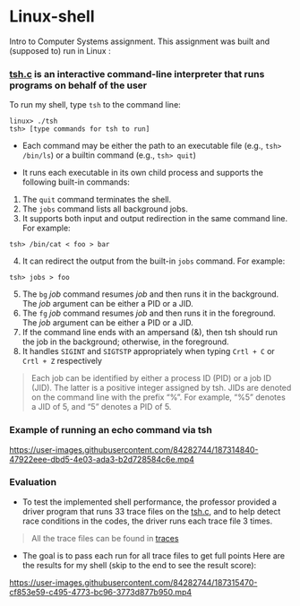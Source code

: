 # Linux-shell

Intro to Computer Systems assignment. This assignment was built and (supposed to) run in Linux :



### [tsh.c](tsh.c) is an interactive command-line interpreter that runs programs on behalf of the user

To run my shell, type `tsh` to the command line:
```
linux> ./tsh
tsh> [type commands for tsh to run]
```
* Each command may be either the path to an executable file (e.g., ```tsh> /bin/ls```) or a builtin command (e.g., ```tsh> quit```)

* It runs each executable in its own child process and supports the following built-in commands:  

1.   The `quit` command terminates the shell.
2.   The `jobs` command lists all background jobs.
3.   It supports both input and output redirection in the same command line. For example:
```
tsh> /bin/cat < foo > bar
```

4.   It can redirect the output from the built-in `jobs` command. For example:
```
tsh> jobs > foo
```
5.   The `bg` *job* command resumes *job*  and then runs it in the background. The *job* argument can be either a PID or a JID.
6.   The `fg` *job* command resumes *job* and then runs it in the foreground. The *job* argument can be either a PID or a JID.
7.   If the command line ends with an ampersand (&), then tsh should run the job in the background; otherwise, in the foreground. 
8.  It handles `SIGINT` and `SIGTSTP` appropriately when typing `Crtl + C` or `Crtl + Z` respectively

> Each job can be identified by either a process ID (PID) or a job ID (JID). The latter is a positive integer assigned by tsh. JIDs are denoted on the command line with the prefix “%”. For example, “%5” denotes a JID of 5, and “5” denotes a PID of 5.
### Example of running an echo command via tsh



https://user-images.githubusercontent.com/84282744/187314840-47922eee-dbd5-4e03-ada3-b2d728584c6e.mp4






### Evaluation
* To test the implemented shell performance, the professor provided a driver program that runs 33 trace files on the [tsh.c](tsh.c), and to help detect race conditions in the codes, the driver runs each trace file 3 times. 

> All the trace files can be found in [traces](traces)

* The goal is to pass each run for all trace files to get full points
Here are the results for my shell (skip to the end to see the result score):









https://user-images.githubusercontent.com/84282744/187315470-cf853e59-c495-4773-bc96-3773d877b950.mp4



